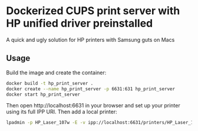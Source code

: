 # Dockerized CUPS print server with HP unified driver preinstalled

A quick and ugly solution for HP printers with Samsung guts on Macs

## Usage

Build the image and create the container:

```sh
docker build -t hp_print_server .
docker create --name hp_print_server -p 6631:631 hp_print_server
docker start hp_print_server
```

Then open http://localhost:6631 in your browser and set up your printer using
its full IPP URI. Then add a local printer:

```sh
lpadmin -p HP_Laser_107w -E -v ipp://localhost:6631/printers/HP_Laser_107w -m everywhere -o printer-is-shared=false
```
